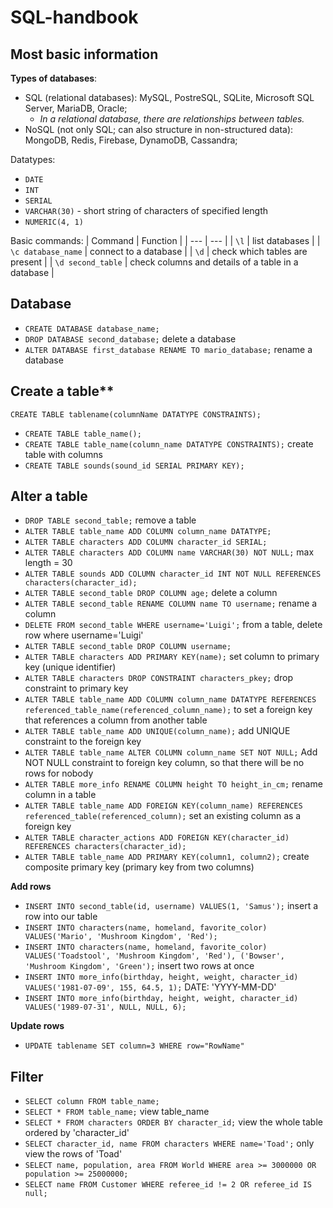 # SQL-handbook

## Most basic information

**Types of databases**:
- SQL (relational databases): MySQL, PostreSQL, SQLite, Microsoft SQL Server, MariaDB, Oracle; 
  - *In a relational database, there are relationships between tables.* 
- NoSQL (not only SQL; can also structure in non-structured data): MongoDB, Redis, Firebase, DynamoDB, Cassandra; 

Datatypes: 
- `DATE`
- `INT`
- `SERIAL`
- `VARCHAR(30)` - short string of characters of specified length
- `NUMERIC(4, 1)`

Basic commands: 
| Command | Function |
| --- | --- |
| `\l` | list databases |
| `\c database_name` | connect to a database |
| `\d` | check which tables are present |
| `\d second_table` | check columns and details of a table in a database |

## Database

- `CREATE DATABASE database_name;`
- `DROP DATABASE second_database;` delete a database
- `ALTER DATABASE first_database RENAME TO mario_database;` rename a database


## Create a table**
```
CREATE TABLE tablename(columnName DATATYPE CONSTRAINTS);
```
- `CREATE TABLE table_name();`
- `CREATE TABLE table_name(column_name DATATYPE CONSTRAINTS);` create table with columns
- `CREATE TABLE sounds(sound_id SERIAL PRIMARY KEY);`

## Alter a table
- `DROP TABLE second_table;` remove a table
- `ALTER TABLE table_name ADD COLUMN column_name DATATYPE;`
- `ALTER TABLE characters ADD COLUMN character_id SERIAL;`
- `ALTER TABLE characters ADD COLUMN name VARCHAR(30) NOT NULL;` max length = 30
- `ALTER TABLE sounds ADD COLUMN character_id INT NOT NULL REFERENCES characters(character_id);`
- `ALTER TABLE second_table DROP COLUMN age;` delete a column
- `ALTER TABLE second_table RENAME COLUMN name TO username;` rename a column
- `DELETE FROM second_table WHERE username='Luigi';` from a table, delete row where username='Luigi'
- `ALTER TABLE second_table DROP COLUMN username;`
- `ALTER TABLE characters ADD PRIMARY KEY(name);` set column to primary key (unique identifier)
- `ALTER TABLE characters DROP CONSTRAINT characters_pkey;` drop constraint to primary key
- `ALTER TABLE table_name ADD COLUMN column_name DATATYPE REFERENCES referenced_table_name(referenced_column_name);` to set a foreign key that references a column from another table
- `ALTER TABLE table_name ADD UNIQUE(column_name);` add UNIQUE constraint to the foreign key
- `ALTER TABLE table_name ALTER COLUMN column_name SET NOT NULL;` Add NOT NULL constraint to foreign key column, so that there will be no rows for nobody
- `ALTER TABLE more_info RENAME COLUMN height TO height_in_cm;` rename column in a table
- `ALTER TABLE table_name ADD FOREIGN KEY(column_name) REFERENCES referenced_table(referenced_column);` set an existing column as a foreign key
- `ALTER TABLE character_actions ADD FOREIGN KEY(character_id) REFERENCES characters(character_id);`
- `ALTER TABLE table_name ADD PRIMARY KEY(column1, column2);` create composite primary key (primary key from two columns)


**Add rows**
- `INSERT INTO second_table(id, username) VALUES(1, 'Samus');` insert a row into our table
- `INSERT INTO characters(name, homeland, favorite_color) VALUES('Mario', 'Mushroom Kingdom', 'Red');`
- `INSERT INTO characters(name, homeland, favorite_color) VALUES('Toadstool', 'Mushroom Kingdom', 'Red'), ('Bowser', 'Mushroom Kingdom', 'Green');` insert two rows at once
- `INSERT INTO more_info(birthday, height, weight, character_id) VALUES('1981-07-09', 155, 64.5, 1);` DATE: 'YYYY-MM-DD'
- `INSERT INTO more_info(birthday, height, weight, character_id) VALUES('1989-07-31', NULL, NULL, 6);`

**Update rows**
- `UPDATE tablename SET column=3 WHERE row="RowName"`

## Filter
- `SELECT column FROM table_name;`
- `SELECT * FROM table_name;` view table_name
- `SELECT * FROM characters ORDER BY character_id;` view the whole table ordered by 'character_id'
- `SELECT character_id, name FROM characters WHERE name='Toad';` only view the rows of 'Toad'
- `SELECT name, population, area FROM World WHERE area >= 3000000 OR population >= 25000000;`
- `SELECT name FROM Customer WHERE referee_id != 2 OR referee_id IS null;`

